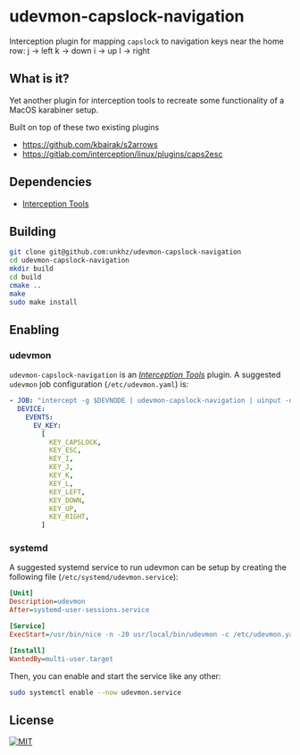 # udevmon-capslock-navigation

Interception plugin for mapping `capslock` to navigation keys near the home row:
j -> left
k -> down
i -> up
l -> right

## What is it?

Yet another plugin for interception tools to recreate some functionality of a MacOS karabiner setup.

Built on top of these two existing plugins

- https://github.com/kbairak/s2arrows
- https://gitlab.com/interception/linux/plugins/caps2esc

## Dependencies

- [Interception Tools][interception-tools]

## Building

```sh
git clone git@github.com:unkhz/udevmon-capslock-navigation
cd udevmon-capslock-navigation
mkdir build
cd build
cmake ..
make
sudo make install
```

## Enabling

### udevmon

`udevmon-capslock-navigation` is an [_Interception Tools_][interception-tools] plugin. A suggested
`udevmon` job configuration (`/etc/udevmon.yaml`) is:

```yaml
- JOB: "intercept -g $DEVNODE | udevmon-capslock-navigation | uinput -d $DEVNODE"
  DEVICE:
    EVENTS:
      EV_KEY:
        [
          KEY_CAPSLOCK,
          KEY_ESC,
          KEY_I,
          KEY_J,
          KEY_K,
          KEY_L,
          KEY_LEFT,
          KEY_DOWN,
          KEY_UP,
          KEY_RIGHT,
        ]
```

### systemd

A suggested systemd service to run udevmon can be setup by creating the
following file (`/etc/systemd/udevmon.service`):

```ini
[Unit]
Description=udevmon
After=systemd-user-sessions.service

[Service]
ExecStart=/usr/bin/nice -n -20 usr/local/bin/udevmon -c /etc/udevmon.yaml

[Install]
WantedBy=multi-user.target
```

Then, you can enable and start the service like any other:

```sh
sudo systemctl enable --now udevmon.service
```

## License

<a href="https://gitlab.com/interception/linux/plugins/caps2esc/blob/master/LICENSE.md">
    <img src="https://upload.wikimedia.org/wikipedia/commons/thumb/0/0b/License_icon-mit-2.svg/120px-License_icon-mit-2.svg.png" alt="MIT">
</a>

[s2arrows]: https://github.com/kbairak/s2arrows
[caps2esc]: https://gitlab.com/interception/linux/plugins/caps2esc
[interception-tools]: https://gitlab.com/interception/linux/tools
